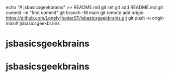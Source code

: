 echo "# jsbasicsgeekbrains" >> README.md
git init
git add README.md
git commit -m "first commit"
git branch -M main
git remote add origin https://github.com/LonelyHunterST/jsbasicsgeekbrains.git
git push -u origin main# jsbasicsgeekbrains
# jsbasicsgeekbrains
# jsbasicsgeekbrains
